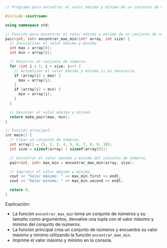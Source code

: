 ```c++
// Programa para encontrar el valor máximo y mínimo de un conjunto de números.

#include <iostream>

using namespace std;

// Función para encontrar el valor máximo y mínimo de un conjunto de números.
pair<int, int> encontrar_max_min(int* array, int size) {
  // Inicializar el valor máximo y mínimo.
  int max = array[0];
  int min = array[0];

  // Recorrer el conjunto de números.
  for (int i = 1; i < size; i++) {
    // Actualizar el valor máximo y mínimo si es necesario.
    if (array[i] > max) {
      max = array[i];
    }
    if (array[i] < min) {
      min = array[i];
    }
  }

  // Devolver el valor máximo y mínimo.
  return make_pair(max, min);
}

// Función principal.
int main() {
  // Crear un conjunto de números.
  int array[] = {1, 2, 3, 4, 5, 6, 7, 8, 9, 10};
  int size = sizeof(array) / sizeof(array[0]);

  // Encontrar el valor máximo y mínimo del conjunto de números.
  pair<int, int> max_min = encontrar_max_min(array, size);

  // Imprimir el valor máximo y mínimo.
  cout << "Valor máximo: " << max_min.first << endl;
  cout << "Valor mínimo: " << max_min.second << endl;

  return 0;
}
```

Explicación:

* La función `encontrar_max_min` toma un conjunto de números y su tamaño como argumentos, devuelve una tupla con el valor máximo y mínimo del conjunto de números.
* La función principal crea un conjunto de números y encuentra su valor máximo y mínimo utilizando la función `encontrar_max_min`.
* Imprime el valor máximo y mínimo en la consola.